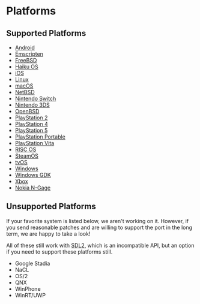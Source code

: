 # Platforms

## Supported Platforms

- [Android](README-android.md)
- [Emscripten](README-emscripten.md)
- [FreeBSD](README-bsd.md)
- [Haiku OS](README-haiku.md)
- [iOS](README-ios.md)
- [Linux](README-linux.md)
- [macOS](README-macos.md)
- [NetBSD](README-bsd.md)
- [Nintendo Switch](README-switch.md)
- [Nintendo 3DS](README-n3ds.md)
- [OpenBSD](README-bsd.md)
- [PlayStation 2](README-ps2.md)
- [PlayStation 4](README-ps4.md)
- [PlayStation 5](README-ps5.md)
- [PlayStation Portable](README-psp.md)
- [PlayStation Vita](README-vita.md)
- [RISC OS](README-riscos.md)
- [SteamOS](README-steamos.md)
- [tvOS](README-ios.md)
- [Windows](README-windows.md)
- [Windows GDK](README-gdk.md)
- [Xbox](README-gdk.md)
- [Nokia N-Gage](README-ngage.md)

## Unsupported Platforms

If your favorite system is listed below, we aren't working on it. However, if you send reasonable patches and are willing to support the port in the long term, we are happy to take a look!

All of these still work with [SDL2](/SDL2), which is an incompatible API, but an option if you need to support these platforms still.

- Google Stadia
- NaCL
- OS/2
- QNX
- WinPhone
- WinRT/UWP
